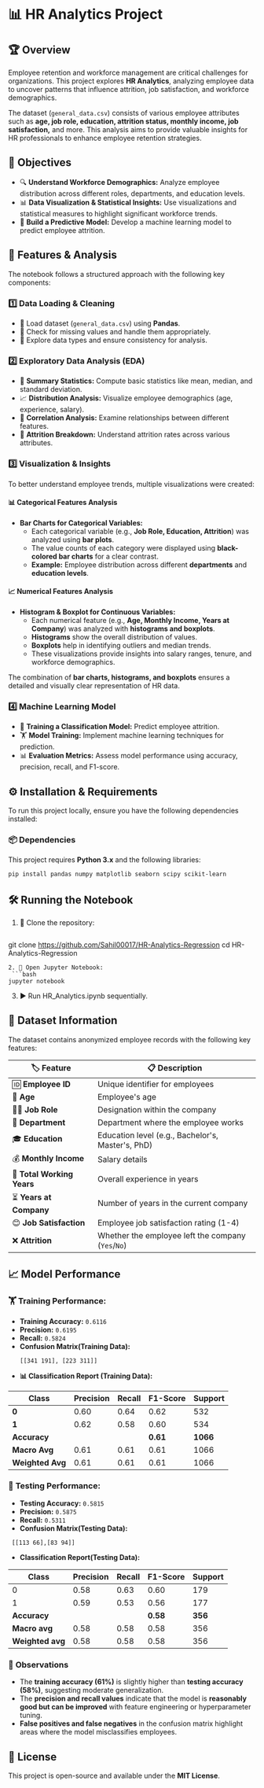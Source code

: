 # 📊 HR Analytics Project

## 🏆 Overview
Employee retention and workforce management are critical challenges for organizations. This project explores **HR Analytics**, analyzing employee data to uncover patterns that influence attrition, job satisfaction, and workforce demographics.  

The dataset (`general_data.csv`) consists of various employee attributes such as **age, job role, education, attrition status, monthly income, job satisfaction,** and more. This analysis aims to provide valuable insights for HR professionals to enhance employee retention strategies.  

## 🎯 Objectives
- 🔍 **Understand Workforce Demographics:** Analyze employee distribution across different roles, departments, and education levels.
- 📊 **Data Visualization & Statistical Insights:** Use visualizations and statistical measures to highlight significant workforce trends.
- 🤖 **Build a Predictive Model:** Develop a machine learning model to predict employee attrition.


## 🚀 Features & Analysis
The notebook follows a structured approach with the following key components:

### 1️⃣ **Data Loading & Cleaning**
   - 📂 Load dataset (`general_data.csv`) using **Pandas**.
   - 🧹 Check for missing values and handle them appropriately.
   - 🔄 Explore data types and ensure consistency for analysis.

### 2️⃣ **Exploratory Data Analysis (EDA)**
   - 📜 **Summary Statistics:** Compute basic statistics like mean, median, and standard deviation.
   - 📈 **Distribution Analysis:** Visualize employee demographics (age, experience, salary).
   - 🔗 **Correlation Analysis:** Examine relationships between different features.
   - 🚪 **Attrition Breakdown:** Understand attrition rates across various attributes.

### 3️⃣ **Visualization & Insights**
To better understand employee trends, multiple visualizations were created:

#### 📊 **Categorical Features Analysis**
- **Bar Charts for Categorical Variables:**  
  - Each categorical variable (e.g., **Job Role, Education, Attrition**) was analyzed using **bar plots**.  
  - The value counts of each category were displayed using **black-colored bar charts** for a clear contrast.  
  - **Example:** Employee distribution across different **departments** and **education levels**.

#### 📈 **Numerical Features Analysis**
- **Histogram & Boxplot for Continuous Variables:**  
  - Each numerical feature (e.g., **Age, Monthly Income, Years at Company**) was analyzed with **histograms and boxplots**.
  - **Histograms** show the overall distribution of values.
  - **Boxplots** help in identifying outliers and median trends.
  - These visualizations provide insights into salary ranges, tenure, and workforce demographics.

The combination of **bar charts, histograms, and boxplots** ensures a detailed and visually clear representation of HR data.

### 4️⃣ **Machine Learning Model**
   - 🤖 **Training a Classification Model:** Predict employee attrition.
   - 🏋️ **Model Training:** Implement machine learning techniques for prediction.
   - 📊 **Evaluation Metrics:** Assess model performance using accuracy, precision, recall, and F1-score.

## ⚙️ Installation & Requirements
To run this project locally, ensure you have the following dependencies installed:

### 📦 **Dependencies**
This project requires **Python 3.x** and the following libraries:
```bash
pip install pandas numpy matplotlib seaborn scipy scikit-learn
```

## 🛠 Running the Notebook
1. 🚀 Clone the repository:
   ```bash
  git clone https://github.com/Sahil00017/HR-Analytics-Regression
  cd HR-Analytics-Regression
  ```
2. 📂 Open Jupyter Notebook:
   ```bash
  jupyter notebook
  ```
3. ▶️ Run HR_Analytics.ipynb sequentially.

## 📑 Dataset Information  
The dataset contains anonymized employee records with the following key features:  

| 🏷️ **Feature**          | 📋 **Description**                                      |
|-------------------------|--------------------------------------------------------|
| 🆔 **Employee ID**      | Unique identifier for employees                        |
| 🎂 **Age**              | Employee's age                                         |
| 👨‍💼 **Job Role**       | Designation within the company                        |
| 🏢 **Department**       | Department where the employee works                    |
| 🎓 **Education**        | Education level (e.g., Bachelor's, Master's, PhD)     |
| 💰 **Monthly Income**   | Salary details                                        |
| 📆 **Total Working Years** | Overall experience in years                        |
| ⏳ **Years at Company**  | Number of years in the current company                |
| 😊 **Job Satisfaction** | Employee job satisfaction rating (1-4)                |
| ❌ **Attrition**        | Whether the employee left the company (`Yes`/`No`)    |

## 📈 Model Performance

### 🏋️ Training Performance:
- **Training Accuracy:** `0.6116`
- **Precision:** `0.6195`
- **Recall:** `0.5824`
- **Confusion Matrix(Training Data):**
  ```
  [[341 191], [223 311]]
  ```
- **📊 Classification Report (Training Data):**

| Class | Precision | Recall | F1-Score | Support |
|-------|-----------|--------|----------|---------|
| **0** | 0.60      | 0.64   | 0.62     | 532     |
| **1** | 0.62      | 0.58   | 0.60     | 534     |
| **Accuracy** |   |   | **0.61** | **1066** |
| **Macro Avg** | 0.61 | 0.61 | 0.61 | 1066 |
| **Weighted Avg** | 0.61 | 0.61 | 0.61 | 1066 |


### 🧪 **Testing Performance:**
- **Testing Accuracy:** `0.5815`
- **Precision:** `0.5875`
- **Recall:** `0.5311`
-  **Confusion Matrix(Testing Data):**
  ```
   [[113 66],[83 94]]
  ```
-  **Classification Report(Testing Data):**

| Class | Precision | Recall | F1-Score | Support |
|-------|-----------|--------|----------|---------|
| 0     | 0.58      | 0.63   | 0.60     | 179     |
| 1     | 0.59      | 0.53   | 0.56     | 177     |
| **Accuracy** |       |        | **0.58** | **356** |
| **Macro avg** | 0.58  | 0.58   | 0.58     | 356     |
| **Weighted avg** | 0.58  | 0.58   | 0.58     | 356     |


### 📌 **Observations**
- The **training accuracy (61%)** is slightly higher than **testing accuracy (58%)**, suggesting moderate generalization.
- The **precision and recall values** indicate that the model is **reasonably good but can be improved** with feature engineering or hyperparameter tuning.
- **False positives and false negatives** in the confusion matrix highlight areas where the model misclassifies employees.

## 📜 License
This project is open-source and available under the **MIT License**.
